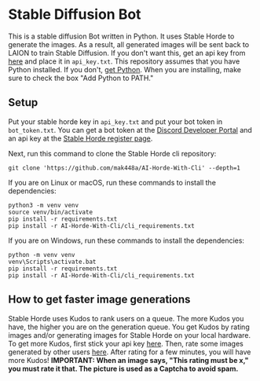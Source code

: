 # Stable Diffusion Bot

This is a stable diffusion Bot written in Python. It uses Stable Horde to generate the images.
As a result, all generated images will be sent back to LAION to train Stable Diffusion. If you don't want this, get an api key from [here](https://stablehorde.net/register) and place it in `api_key.txt`.
This repository assumes that you have Python installed. If you don't, [get Python](https://python.org/downloads). When you are installing, make sure to check the box "Add Python to PATH."


## Setup
Put your stable horde key in ```api_key.txt``` and put your bot token in ```bot_token.txt```. You can get a bot token at the [Discord Developer Portal](https://discord.com/developers/applications) and an api key at the [Stable Horde register page](https://stablehorde.net/register).

Next, run this command to clone the Stable Horde cli repository:
```shell
git clone 'https://github.com/mak448a/AI-Horde-With-Cli' --depth=1
```

If you are on Linux or macOS, run these commands to install the dependencies:
```shell
python3 -m venv venv
source venv/bin/activate
pip install -r requirements.txt
pip install -r AI-Horde-With-Cli/cli_requirements.txt
```

If you are on Windows, run these commands to install the dependencies:
```shell
python -m venv venv
venv\Scripts\activate.bat
pip install -r requirements.txt
pip install -r AI-Horde-With-Cli/cli_requirements.txt
```


## How to get faster image generations
Stable Horde uses Kudos to rank users on a queue. The more Kudos you have, the higher you are on the generation queue.
You get Kudos by rating images and/or generating images for Stable Horde
on your local hardware.
To get more Kudos, first stick your api key [here](https://tinybots.net/artbot/settings).
Then, rate some images generated by other users [here](https://tinybots.net/artbot/rate).
After rating for a few minutes, you will have more Kudos!
**IMPORTANT: When an image says, "This rating must be x," you must rate it that. The picture is used as a Captcha to avoid spam.**
